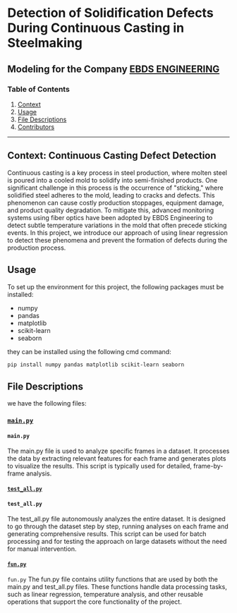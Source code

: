 # Detection of Solidification Defects During Continuous Casting in Steelmaking  
## Modeling for the Company [EBDS ENGINEERING](https://be.linkedin.com/company/ebds-engineering)

### Table of Contents  
1. [Context](#Context)  
2. [Usage](#Usage)  
3. [File Descriptions](#file-descriptions)  
4. [Contributors](#contributors)  

---

## Context: Continuous Casting Defect Detection
Continuous casting is a key process in steel production, where molten steel is poured into a cooled mold to solidify into semi-finished products. One significant challenge in this process is the occurrence of "sticking," where solidified steel adheres to the mold, leading to cracks and defects. This phenomenon can cause costly production stoppages, equipment damage, and product quality degradation. To mitigate this, advanced monitoring systems using fiber optics have been adopted by EBDS Engineering to detect subtle temperature variations in the mold that often precede sticking events. In this project, we introduce our approach of using linear regression to detect these phenomena and prevent the formation of defects during the production process.


## Usage  
To set up the environment for this project, the following packages must be installed:  
* numpy
* pandas
* matplotlib
* scikit-learn
* seaborn

they can be installed using the following cmd command:
```bash
pip install numpy pandas matplotlib scikit-learn seaborn
```

## File Descriptions

we have the following files:

### [`main.py`](./main.py)
#### `main.py`
The main.py file is used to analyze specific frames in a dataset. It processes the data by extracting relevant features for each frame and generates plots to visualize the results. This script is typically used for detailed, frame-by-frame analysis.

#### [`test_all.py`](./main.py)
#### `test_all.py`
The test_all.py file autonomously analyzes the entire dataset. It is designed to go through the dataset step by step, running analyses on each frame and generating comprehensive results. This script can be used for batch processing and for testing the approach on large datasets without the need for manual intervention.

#### [`fun.py`](./main.py)
`fun.py`
The fun.py file contains utility functions that are used by both the main.py and test_all.py files. These functions handle data processing tasks, such as linear regression, temperature analysis, and other reusable operations that support the core functionality of the project.
